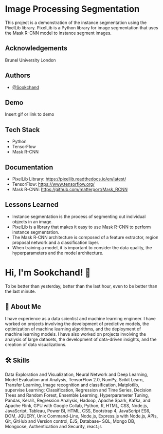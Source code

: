 
# Image Processing Segmentation

This project is a demonstration of the instance segmentation using the PixelLib library. PixelLib is a Python library for image segmentation that uses the Mask R-CNN model to instance segment images.
## Acknowledgements
Brunel University London
## Authors

- [@Sookchand](https://github.com/Sookchand)


## Demo

Insert gif or link to demo


## Tech Stack
- Python
- TensorFlow
- Mask R-CNN


## Documentation

- PixelLib Library: https://pixellib.readthedocs.io/en/latest/
- TensorFlow: https://www.tensorflow.org/
- Mask R-CNN: https://github.com/matterport/Mask_RCNN

## Lessons Learned

- Instance segmentation is the process of segmenting out individual objects in an image.
- PixelLib is a library that makes it easy to use Mask R-CNN to perform instance segmentation.
- The Mask R-CNN architecture is composed of a feature extractor, region proposal network and a classification layer.
- When training a model, it is important to consider the data quality, the hyperparameters and the model architecture.
# Hi, I'm Sookchand! 👋
To be better than yesterday, better than the last hour, even to be better than the last
minute.


## 🚀 About Me
I have experience as a data scientist and machine learning engineer. I have worked on
projects involving the development of predictive models, the optimization of machine
learning algorithms, and the deployment of machine learning models. I have also worked on
projects involving the analysis of large datasets, the development of data-driven insights,
and the creation of data visualizations.
## 🛠 Skills
Data Exploration and Visualization, Neural Network and Deep Learning, Model Evaluation
and Analysis, TensorFlow 2.0, NumPy, Scikit Learn, Transfer Learning, Image recognition and
classification, Matplotlib, supervise Learning: Classification, Regression and Time Series,
Decision Trees and Random Forest, Ensemble Learning, Hyperparameter Tuning, Pandas,
Kera’s, Regression Analysis, Hadoop, Apache Spark, Kafka, and Apache Flink, GPU with
Google Collab, Python, R, HTML, CSS, Node.js, JavaScript, Tableau, Power BI, HTML, CSS,
Bootstrap 4, JavaScript ES6, DOM, JQUERY, Unix Command-Line, Node.js, Express.js with Node.js,
APIs, Git, GitHub and Version control, EJS, Database- SQL, Mongo DB, Mongoose, Authentication and
Security, react.js

